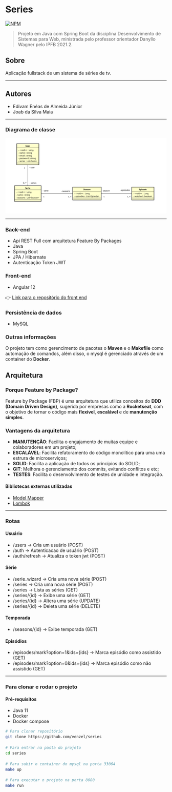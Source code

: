 # Series

[![NPM](https://img.shields.io/npm/l/react)](https://github.com/venzel/series/blob/master/LICENSE)

> Projeto em Java com Spring Boot da disciplina Desenvolvimento de Sistemas para Web, ministrada pelo professor orientador
> Danyllo Wagner pelo IPFB 2021.2.<br />

## Sobre

Aplicação fullstack de um sistema de séries de tv.

<hr />

## Autores

-   Edivam Enéas de Almeida Júnior
-   Joab da Silva Maia

<hr />

### Diagrama de classe

<img src="./media/diagrams/diagram-v2.png" />

<hr />

### Back-end

-   Api REST Full com arquitetura Feature By Packages
-   Java
-   Spring Boot
-   JPA / Hibernate
-   Autenticação Token JWT

### Front-end

-   Angular 12

👉 [Link para o repositório do front end](https://github.com/venzel/series-tv-ui-angular)

### Persistência de dados

-   MySQL

### Outras informações

O projeto tem como gerencimento de pacotes o **Maven** e o **Makefile** como automação de comandos, além disso, o mysql é gerenciado através de um container do **Docker**.

## Arquitetura

### Porque Feature by Package?

Feature by Package (FBP) é uma arquitetura que utiliza conceitos do **DDD (Domain Driven Design)**, sugerida por empresas como a **Rocketseat**, com o objetivo de tornar o código mais **flexível**, **escalável** e de **manutenção simples**.

### Vantagens da arquitetura

-   **MANUTENÇÃO**: Facilita o engajamento de muitas equipe e colaboradores em um projeto;
-   **ESCALÁVEL**: Facilita refatoramento do código monolítico para uma uma estrura de microserviços;
-   **SOLID**: Facilita a aplicação de todos os princípios do SOLID;
-   **GIT**: Melhora o gerenciamento dos commits, evitando conflitos e etc;
-   **TESTES**: Facilita o desenvolvimento de testes de unidade e integração.

#### Bibliotecas externas utilizadas

-   <a href="http://modelmapper.org">Model Mapper</a>
-   <a href="https://projectlombok.org">Lombok</a>

<hr />

### Rotas

#### Usuário

-   /users -> Cria um usuário (POST)
-   /auth -> Autenticacao de usuário (POST)
-   /auth/refresh -> Atualiza o token jwt (POST)

#### Série

-   /serie_wizard -> Cria uma nova série (POST)
-   /series -> Cria uma nova série (POST)
-   /series -> Lista as séries (GET)
-   /series/{id} -> Exibe uma série (GET)
-   /series/{id} -> Altera uma série (UPDATE)
-   /series/{id} -> Deleta uma série (DELETE)

#### Temporada

-   /seasons/{id} -> Exibe temporada (GET)

#### Episódios

-   /episodes/mark?option=1&ids={ids} -> Marca episódio como assistido (GET)
-   /episodes/mark?option=0&ids={ids} -> Marca episódio como não assistido (GET)

<hr />

### Para clonar e rodar o projeto

#### Pré-requisitos

-   Java 11
-   Docker
-   Docker compose

```bash
# Para clonar repositório
git clone https://github.com/venzel/series

# Para entrar na pasta do projeto
cd series

# Para subir o container do mysql na porta 33064
make up

# Para executar o projeto na porta 8080
make run
```
